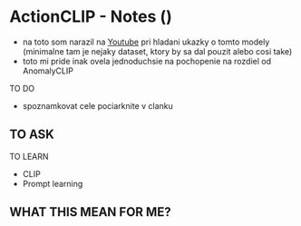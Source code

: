 # ActionCLIP - Notes ()
- na toto som narazil na [Youtube](https://www.youtube.com/watch?v=lyxKU25Tlcs) pri hladani ukazky o tomto modely (minimalne tam je nejaky dataset, ktory by sa dal pouzit alebo cosi take)
- toto mi pride inak ovela jednoduchsie na pochopenie na rozdiel od AnomalyCLIP


TO DO
- spoznamkovat cele pociarknite v clanku

TO ASK
- 

TO LEARN
- CLIP
- Prompt learning

WHAT THIS MEAN FOR ME?
-